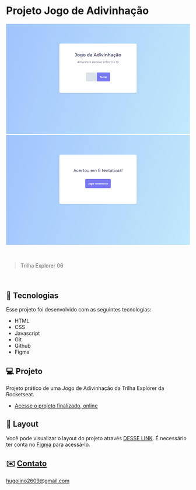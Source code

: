 <h1>Projeto Jogo de Adivinhação</h1>

<p align="center">
  <img alt="Projeto Jogo de Adivinhação" src=".github/preview.png">
  <br>
  <img alt="Projeto Jogo de Adivinhação" src=".github/preview2.png">
</p>

<br>

> Trilha Explorer 06

<br>

## 🚀 Tecnologias

Esse projeto foi desenvolvido com as seguintes tecnologias:

- HTML
- CSS
- Javascript
- Git
- Github
- Figma

## 💻 Projeto

Projeto prático de uma Jogo de Adivinhação da Trilha Explorer da Rocketseat.

- [Acesse o projeto finalizado, online](https://hugolinobg.github.io/HorrorGame/)

## 🔖 Layout

Você pode visualizar o layout do projeto através [DESSE LINK](<https://www.figma.com/file/GTYdeLFkBiVH3ZmmsNBGkr/Jogo-Adivinha%C3%A7%C3%A3o-(Copy)?node-id=0-1&t=jo9vhIYZ8woWmFr2-0>). É necessário ter conta no [Figma](https://figma.com) para acessá-lo.

## ✉️ [Contato](https://links.hugolino.dev)

hugolino2609@gmail.com

